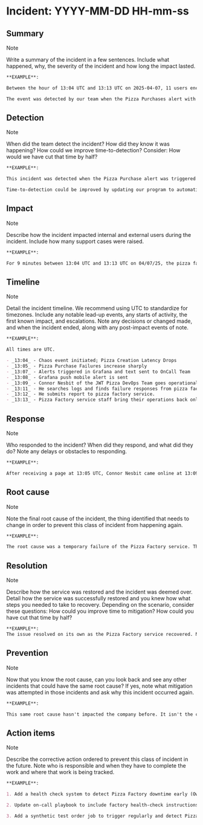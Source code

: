 # Incident: YYYY-MM-DD HH-mm-ss

## Summary

> [!NOTE]
> Write a summary of the incident in a few sentences. Include what happened, why, the severity of the incident and how long the impact lasted.

```md
**EXAMPLE**:

Between the hour of 13:04 UTC and 13:13 UTC on 2025-04-07, 11 users encountered an failure which prevented them from ordering pizzas. The event was triggered by a pizza factory outage at 13:04. The pizza factory outage failed due to a planned shutdown ordered by the CS329 faculty.

The event was detected by our team when the Pizza Purchases alert with Grafana Metrics activated. The team started working on the event by first notifying the pizza factory staff that an outage had occured. They implemented the actual fix. This severe incident affected 100% of users. The impact of the outage was mitigated by the quick response of our team and the fact the shutdown occured for less than 10 minutes.
```

## Detection

> [!NOTE]
> When did the team detect the incident? How did they know it was happening? How could we improve time-to-detection? Consider: How would we have cut that time by half?

```md
**EXAMPLE**:

This incident was detected when the Pizza Purchase alert was triggered and Connor Nesbit of the JWT Pizza DevOps was paged. He was able to quickly see that no pizza purchases were occuring due to a high number of pizza purchase failures and then by noticing the lack of pizza revenue, latency, and successful pizza purchases.

Time-to-detection could be improved by updating our program to automatically check to see if the pizza factory is responding if there is continuous pizza failures. The playbook would be updated to include a prelimnary check to see if the pizza factory is operational. These changes will be set up by JWT Pizza DevOps team so that recovery time is cut in half.
```

## Impact

> [!NOTE]
> Describe how the incident impacted internal and external users during the incident. Include how many support cases were raised.

```md
**EXAMPLE**:

For 9 minutes between 13:04 UTC and 13:13 UTC on 04/07/25, the pizza factory experienced an outage which prevented end users from ordering pizza. This incident affected 11 customers (100% OF JWT Pizza users). No submit tickets or social media posts were submitted by our users.
```

## Timeline

> [!NOTE]
> Detail the incident timeline. We recommend using UTC to standardize for timezones.
> Include any notable lead-up events, any starts of activity, the first known impact, and escalations. Note any decisions or changed made, and when the incident ended, along with any post-impact events of note.

```md
**EXAMPLE**:

All times are UTC.

- _13:04_ - Chaos event initiated; Pizza Creation Latency Drops
- _13:05_ - Pizza Purchase Failures increase sharply
- _13:07_ - Alerts triggered in Grafana and text sent to OnCall Team
- _13:08_ - Grafana push mobile alert is sent
- _13:09_ - Connor Nesbit of the JWT Pizza DevOps Team goes operational
- _13:11_ - He searches logs and finds failure responses from pizza factory
- _13:12_ - He submits report to pizza factory service.
- _13:13_ - Pizza Factory service staff bring their operations back online.
```

## Response

> [!NOTE]
> Who responded to the incident? When did they respond, and what did they do? Note any delays or obstacles to responding.

```md
**EXAMPLE**:

After receiving a page at 13:05 UTC, Connor Nesbit came online at 13:09 UTC in Grafana Metrics and Logging for JWT Pizza Production. He investiaged the logs and found that the pizza purchase order requests were all responding with a message indicating pizza factory failure instead of the proper order. The biggest delay was in searching the logs in Grafana. There were many that were not relevant. He got in touch with the pizza factory report site and reported the incident. The pizza factory staff fixed the issue within 2 minutes.
```

## Root cause

> [!NOTE]
> Note the final root cause of the incident, the thing identified that needs to change in order to prevent this class of incident from happening again.

```md
**EXAMPLE**:

The root cause was a temporary failure of the Pizza Factory service. The JWT Pizza service relies entirely on this external system to fulfill orders. When it is down or degraded, no orders can be completed.
```

## Resolution

> [!NOTE]
> Describe how the service was restored and the incident was deemed over. Detail how the service was successfully restored and you knew how what steps you needed to take to recovery.
> Depending on the scenario, consider these questions: How could you improve time to mitigation? How could you have cut that time by half?

```md
**EXAMPLE**:
The issue resolved on its own as the Pizza Factory service recovered. No restart or manual intervention was required on our side. The JWT Pizza backend remained operational and started to correctly report pizza purchases, revenue, and pizza latency.
```

## Prevention

> [!NOTE]
> Now that you know the root cause, can you look back and see any other incidents that could have the same root cause? If yes, note what mitigation was attempted in those incidents and ask why this incident occurred again.

```md
**EXAMPLE**:

This same root cause hasn't impacted the company before. It isn't the cause for previous incidents.
```

## Action items

> [!NOTE]
> Describe the corrective action ordered to prevent this class of incident in the future. Note who is responsible and when they have to complete the work and where that work is being tracked.

```md
**EXAMPLE**:

1. Add a health check system to detect Pizza Factory downtime early (Owner: Connor Nesbit, Due: 2025-04-09)

2. Update on-call playbook to include factory health-check instructions (Owner: Connor Nesbit, Due: 2025-04-10)

3. Add a synthetic test order job to trigger regularly and detect Pizza Factory slowness automatically (Owner: Connor Nesbit, Due: 2025-04-10)
```
